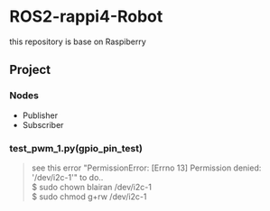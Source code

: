 # ROS2-rappi4-Robot
this repository is base on Raspiberry

## Project

### Nodes
- Publisher
- Subscriber

### test_pwm_1.py(gpio_pin_test)
> see this error "PermissionError: [Errno 13] Permission denied: '/dev/i2c-1'"  to do.. \
$ sudo chown blairan /dev/i2c-1 \
$ sudo chmod g+rw /dev/i2c-1
